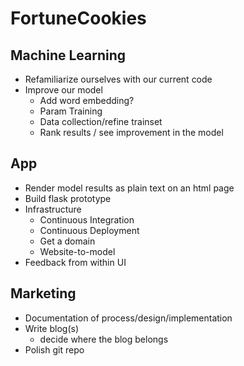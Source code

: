 # FortuneCookies

## Machine Learning

* Refamiliarize ourselves with our current code
* Improve our model
  * Add word embedding?
  * Param Training
  * Data collection/refine trainset
  * Rank results / see improvement in the model
  

## App

* Render model results as plain text on an html page
* Build flask prototype
* Infrastructure
  * Continuous Integration
  * Continuous Deployment
  * Get a domain
  * Website-to-model 
* Feedback from within UI


## Marketing

* Documentation of process/design/implementation
* Write blog(s)
  * decide where the blog belongs
* Polish git repo
